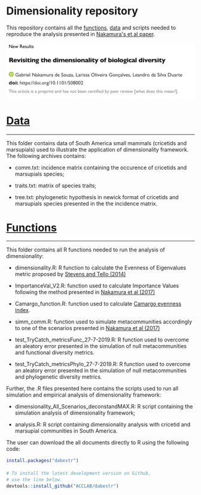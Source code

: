 # Dimensionality repository


This repository contains all the [functions](functions), [data](data) and scripts needed to reproduce the analysis presented in [Nakamura's et al paper](https://www.biorxiv.org/content/10.1101/508002v3).

![](figures/MS_biorXiv.png)

# [Data](data)
--------------

This folder contains data of South America small mammals (cricetids and marsupials) used to illustrate the application of dimensionality framework. The following archives contains:

- comm.txt: incidence matrix containing the occurence of cricetids and marsupials species;

- traits.txt: matrix of species traits;

- tree.txt: phylogenetic hypothesis in newick format of cricetids and marsupials species presented in the the incidence matrix.

# [Functions](functions)
-----------------------

This folder contains all R functions needed to run the analysis of dimensionality:

- dimensionality.R: R function to calculate the Evenness of Eigenvalues metric proposed by [Stevens and Tello (2014)](https://www.researchgate.net/publication/262605747_On_the_measurement_of_dimensionality_of_biodiversity)

- ImportanceVal_V2.R: function used to calculate Importance Values following the method presented in [Nakamura et al (2017)](https://onlinelibrary.wiley.com/doi/full/10.1111/aec.12529)

- Camargo_function.R: function used to calculate [Camargo evenness index](https://link.springer.com/content/pdf/10.1007/BF00195643.pdf).

- simm_comm.R: function used to simulate metacommunities accordingly to one of the scenarios presented in [Nakamura et al (2017)](https://www.biorxiv.org/content/10.1101/508002v3)

- test_TryCatch_metricsFunc_27-7-2019.R: R function used to overcome an aleatory error presented in the simulation of null metacommunities and functional diversity metrics.

- test_TryCatch_metricsPhylo_27-7-2019.R: R function used to overcome an aleatory error presented in the simulation of null metacommunities and phylogenetic diversity metrics.

Further, the .R files presented here contains the scripts used to run all simulation and empirical analysis of dimensionality framework:

- dimensionality_All_Scenarios_deconstandMAX.R: R script containing the simulation analysis of dimensionality framework;

- analysis.R: R script containing dimensionality analysis with cricetid and marsupial communities in South America.

The user can download the all documents directly to R using the following code:

``` r
install.packages("dabestr")

# To install the latest development version on Github,
# use the line below.
devtools::install_github("ACCLAB/dabestr")
```
